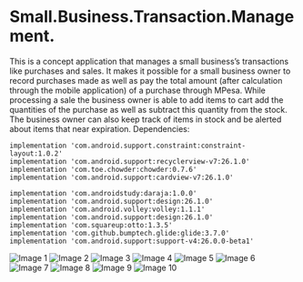 # Small.Business.Transaction.Management.
This is a concept application that manages a small business’s transactions like purchases and sales. It makes it possible for a small business owner to record purchases made as well as pay the total amount (after calculation through the mobile application) of a purchase through MPesa. While processing a sale the business owner is able to add items to cart add the quantities of the purchase as well as subtract this quantity from the stock. The business owner can also keep track of items in stock and be alerted about items that near expiration.
Dependencies:

    implementation 'com.android.support.constraint:constraint-layout:1.0.2'
    implementation 'com.android.support:recyclerview-v7:26.1.0'
    implementation 'com.toe.chowder:chowder:0.7.6'
    implementation 'com.android.support:cardview-v7:26.1.0'

    implementation 'com.androidstudy:daraja:1.0.0'
    implementation 'com.android.support:design:26.1.0'
    implementation 'com.android.volley:volley:1.1.1'
    implementation 'com.android.support:design:26.1.0'
    implementation 'com.squareup:otto:1.3.5'
    implementation 'com.github.bumptech.glide:glide:3.7.0'
    implementation 'com.android.support:support-v4:26.0.0-beta1'
    
![Image 1](https://github.com/rickrickysimpsoms/Small.Business.Transaction.Management./blob/master/images/1.png)
![Image 2](https://github.com/rickrickysimpsoms/Small.Business.Transaction.Management./blob/master/images/2.png)
![Image 3](https://github.com/rickrickysimpsoms/Small.Business.Transaction.Management./blob/master/images/3.png)
![Image 4](https://github.com/rickrickysimpsoms/Small.Business.Transaction.Management./blob/master/images/4.png)
![Image 5](https://github.com/rickrickysimpsoms/Small.Business.Transaction.Management./blob/master/images/5.png)
![Image 6](https://github.com/rickrickysimpsoms/Small.Business.Transaction.Management./blob/master/images/6.png)
![Image 7](https://github.com/rickrickysimpsoms/Small.Business.Transaction.Management./blob/master/images/7.png)
![Image 8](https://github.com/rickrickysimpsoms/Small.Business.Transaction.Management./blob/master/images/8.png)
![Image 9](https://github.com/rickrickysimpsoms/Small.Business.Transaction.Management./blob/master/images/9.png)
![Image 10](https://github.com/rickrickysimpsoms/Small.Business.Transaction.Management./blob/master/images/10.png)
